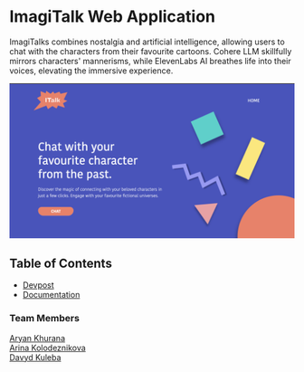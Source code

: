 # ImagiTalk Web Application

ImagiTalks combines nostalgia and artificial intelligence, allowing users to chat with the characters from their favourite cartoons. Cohere LLM skillfully mirrors characters' mannerisms, while ElevenLabs AI breathes life into their voices, elevating the immersive experience.

[![imagitalks video demo](/assets/pic1.png)](/assets/imagiTalk.mp4)

## Table of Contents

- [Devpost](https://devpost.com/software/imagitalk)
- [Documentation](https://github.com/AryanK1511/imagiTalk/tree/main/docs)


### Team Members

[Aryan Khurana](https://github.com/AryanK1511) <br />
[Arina Kolodeznikova](https://github.com/arilloid) <br />
[Davyd Kuleba](https://github.com/glauuucoma) <br />
